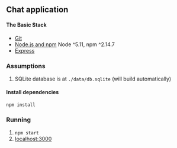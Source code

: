 ## Chat application

#### The Basic Stack

- [Git](https://git-scm.com/)
- [Node.js and npm](nodejs.org) Node ^5.11, npm ^2.14.7
- [Express](https://expressjs.com/)

### Assumptions

1. SQLite database is at ```./data/db.sqlite``` (will build automatically)


#### Install dependencies

```
npm install
```

### Running

1. ```npm start```
2. [localhost:3000](http://localhost:3000)

